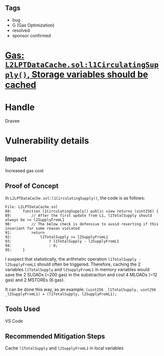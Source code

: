 ## Tags

- bug
- G (Gas Optimization)
- resolved
- sponsor confirmed

# [Gas: `L2LPTDataCache.sol:l1CirculatingSupply()`, Storage variables should be cached](https://github.com/code-423n4/2022-01-livepeer-findings/issues/151) 

# Handle

Dravee


# Vulnerability details

## Impact
Increased gas cost

## Proof of Concept
In `L2LPTDataCache.sol:l1CirculatingSupply()`, the code is as follows:
```
File: L2LPTDataCache.sol
88:     function l1CirculatingSupply() public view returns (uint256) {
89:         // After the first update from L1, l1TotalSupply should always be >= l2SupplyFromL1
90:         // The below check is defensive to avoid reverting if this invariant for some reason violated
91:         return
92:             l1TotalSupply >= l2SupplyFromL1
93:                 ? l1TotalSupply - l2SupplyFromL1
94:                 : 0;
95:     }
```

I suspect that statistically, the arithmetic operation `l1TotalSupply - l2SupplyFromL1` should often be triggered. Therefore, caching the 2 variables `l1TotalSupply` and `l2SupplyFromL1` in memory variables would save the 2 SLOADs (~200 gas) in the substraction and cost 4 MLOADs (~12 gas) and 2 MSTOREs (6 gas).

It can be done this way, as an example: `(uint256 _l1TotalSupply, uint256 _l2SupplyFromL1) = (l1TotalSupply, l2SupplyFromL1);`

## Tools Used
VS Code

## Recommended Mitigation Steps
Cache `l1TotalSupply` and `l2SupplyFromL1` in local variables

